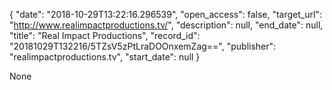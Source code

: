 {
  "date": "2018-10-29T13:22:16.296539", 
  "open_access": false, 
  "target_url": "http://www.realimpactproductions.tv/", 
  "description": null, 
  "end_date": null, 
  "title": "Real Impact Productions", 
  "record_id": "20181029T132216/5TZsV5zPtLraDOOnxemZag==", 
  "publisher": "realimpactproductions.tv", 
  "start_date": null
}

None